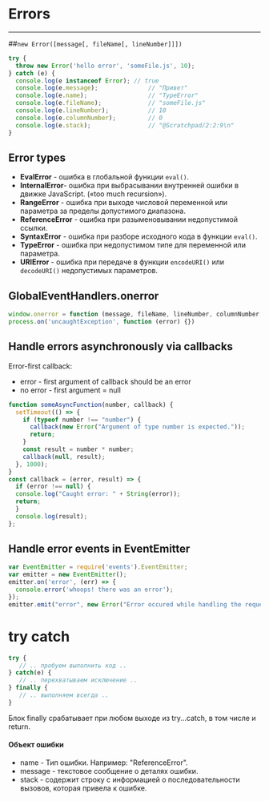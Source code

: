 # Errors
***

##`new Error([message[, fileName[, lineNumber]]])`
```javascript
try {
  throw new Error('hello error', 'someFile.js', 10);
} catch (e) {
  console.log(e instanceof Error); // true
  console.log(e.message);              // "Привет"
  console.log(e.name);                 // "TypeError"
  console.log(e.fileName);             // "someFile.js"
  console.log(e.lineNumber);           // 10
  console.log(e.columnNumber);         // 0
  console.log(e.stack);                // "@Scratchpad/2:2:9\n"
}
```

## Error types
- **EvalError** - ошибка в глобальной функции `eval()`.
- **InternalError**- ошибка при выбрасывании внутренней ошибки в движке JavaScript. («too much recursion»).
- **RangeError** - ошибка при выходе числовой переменной или параметра за пределы допустимого диапазона.
- **ReferenceError** - ошибка при разыменовывании недопустимой ссылки.
- **SyntaxError** - ошибка при разборе исходного кода в функции `eval()`.
- **TypeError** - ошибка при недопустимом типе для переменной или параметра.
- **URIError** - ошибка при передаче в функции `encodeURI()` или `decodeURI()` недопустимых параметров. 

## GlobalEventHandlers.onerror
```javascript
window.onerror = function (message, fileName, lineNumber, columnNumber, error) {} // browser
process.on('uncaughtException', function (error) {})                              // node
```

## Handle errors asynchronously via callbacks
Error-first callback:
- error - first argument of callback should be an error
- no error - first argument = null

```javascript
function someAsyncFunction(number, callback) {
  setTimeout(() => {
    if (typeof number !== "number") {
      callback(new Error("Argument of type number is expected."));
      return;
    }
    const result = number * number;
    callback(null, result);
  }, 1000);
}
const callback = (error, result) => {
  if (error !== null) {
  console.log("Caught error: " + String(error));
  return;
  }
  console.log(result);
};
```

## Handle error events in EventEmitter
```javascript
var EventEmitter = require('events').EventEmitter;
var emitter = new EventEmitter();
emitter.on('error', (err) => {
  console.error('whoops! there was an error');
});
emitter.emit("error", new Error("Error occured while handling the request"));
```

# try catch
```javascript
try {
   // .. пробуем выполнить код ..
} catch(e) {
   // .. перехватываем исключение ..
} finally {
   // .. выполняем всегда ..
}
```
Блок finally срабатывает при любом выходе из try...catch, в том числе и return.

#### Объект ошибки
*  name - Тип ошибки. Например: "ReferenceError".
*  message - текстовое сообщение о деталях ошибки.
*  stack - содержит строку с информацией о последовательности вызовов, которая привела к ошибке.
